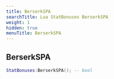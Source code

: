 ```yaml
---
title: BerserkSPA
searchTitle: Lua StatBonuses BerserkSPA
weight: 1
hidden: true
menuTitle: BerserkSPA
---
```

## BerserkSPA
```lua
StatBonuses:BerserkSPA(); -- bool
```